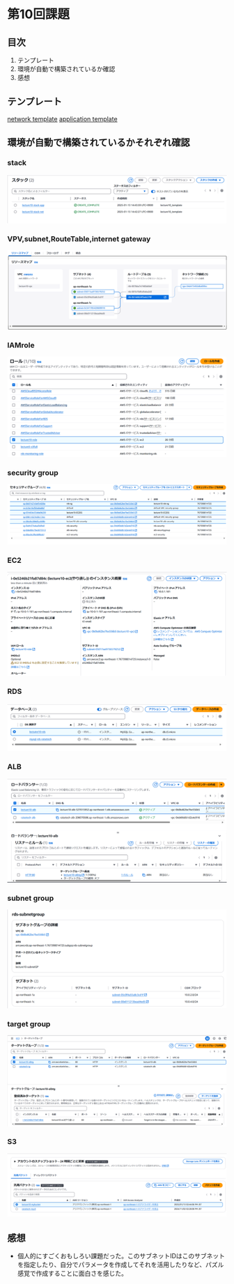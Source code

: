 # 第10回課題

## 目次
 1. テンプレート
 1. 環境が自動で構築されているか確認
 1. 感想

## テンプレート
[network template](lecture10/lecture10_lecture10.yaml)
[application template](lecture10/application_lecture10.yaml)

## 環境が自動で構築されているかそれぞれ確認

### stack
![lecture10-stack.png](lecture10/lecture10-stack.png)

### VPV,subnet,RouteTable,internet gateway
![lecture10-vpc.png](lecture10/lecture10-vpc.png)

### IAMrole
![lecture10-role.png](lecture10/lecture10-role.png)

### security group
![lecture10-security.png](lecture10/lecture10-security.png)

### EC2
![lecture10-ec2.png](lecture10/lecture10-ec2.png)

### RDS
![lecture10-rds.png](lecture10/lecture10-rds.png)

### ALB
![lecture10-alb.png](lecture10/lecture10-alb.png)

### subnet group
![lecture10-subnetgp.png](lecture10/lecture10-subnetgp.png)

### target group
![lecture10-tg.png](lecture10/lecture10-tg.png)

### S3
![lecture10-s3.png](lecture10/lecture10-s3.png)

## 感想
- 個人的にすごくおもしろい課題だった。このサブネットIDはこのサブネットを指定したり、自分でパラメータを作成してそれを活用したりなど、パズル感覚で作成することに面白さを感じた。

